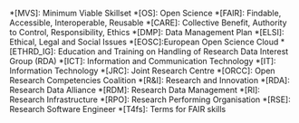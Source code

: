 *[MVS]: Minimum Viable Skillset
*[OS]: Open Science
*[FAIR]: Findable, Accessible, Interoperable, Reusable
*[CARE]: Collective Benefit, Authority to Control, Responsibility, Ethics
*[DMP]: Data Management Plan
*[ELSI]: Ethical, Legal and Social Issues
*[EOSC]:European Open Science Cloud
*[ETHRD_IG]: Education and Training on Handling of Research Data Interest Group (RDA)
*[ICT]: Information and Communication Technology
*[IT]: Information Technology
*[JRC]: Joint Research Centre
*[ORCC]: Open Research Competencies Coalition
*[R&I]: Research and Innovation
*[RDA]: Research Data Alliance
*[RDM]: Research Data Management
*[RI]: Research Infrastructure
*[RPO]: Research Performing Organisation
*[RSE]: Research Software Engineer
*[T4fs]: Terms for FAIR skills
